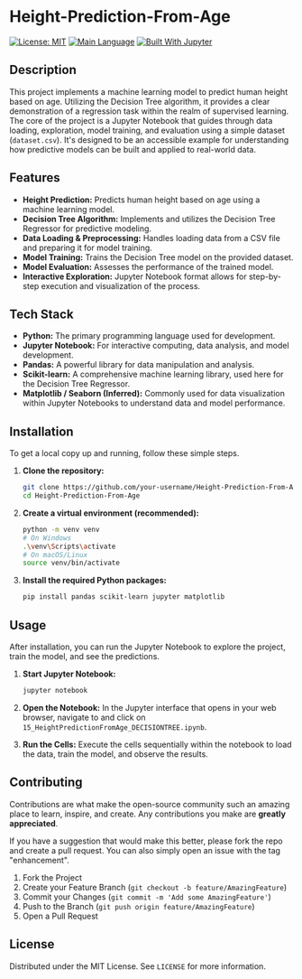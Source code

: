 # Height-Prediction-From-Age

[![License: MIT](https://img.shields.io/badge/License-MIT-yellow.svg)](https://opensource.org/licenses/MIT)
[![Main Language](https://img.shields.io/badge/language-Python-blue.svg)](https://www.python.org/)
[![Built With Jupyter](https://img.shields.io/badge/Built%20With-Jupyter-orange.svg)](https://jupyter.org/)

## Description

This project implements a machine learning model to predict human height based on age. Utilizing the Decision Tree algorithm, it provides a clear demonstration of a regression task within the realm of supervised learning. The core of the project is a Jupyter Notebook that guides through data loading, exploration, model training, and evaluation using a simple dataset (`dataset.csv`). It's designed to be an accessible example for understanding how predictive models can be built and applied to real-world data.

## Features

*   **Height Prediction:** Predicts human height based on age using a machine learning model.
*   **Decision Tree Algorithm:** Implements and utilizes the Decision Tree Regressor for predictive modeling.
*   **Data Loading & Preprocessing:** Handles loading data from a CSV file and preparing it for model training.
*   **Model Training:** Trains the Decision Tree model on the provided dataset.
*   **Model Evaluation:** Assesses the performance of the trained model.
*   **Interactive Exploration:** Jupyter Notebook format allows for step-by-step execution and visualization of the process.

## Tech Stack

*   **Python:** The primary programming language used for development.
*   **Jupyter Notebook:** For interactive computing, data analysis, and model development.
*   **Pandas:** A powerful library for data manipulation and analysis.
*   **Scikit-learn:** A comprehensive machine learning library, used here for the Decision Tree Regressor.
*   **Matplotlib / Seaborn (Inferred):** Commonly used for data visualization within Jupyter Notebooks to understand data and model performance.

## Installation

To get a local copy up and running, follow these simple steps.

1.  **Clone the repository:**

    ```bash
    git clone https://github.com/your-username/Height-Prediction-From-Age.git
    cd Height-Prediction-From-Age
    ```

2.  **Create a virtual environment (recommended):**

    ```bash
    python -m venv venv
    # On Windows
    .\venv\Scripts\activate
    # On macOS/Linux
    source venv/bin/activate
    ```

3.  **Install the required Python packages:**

    ```bash
    pip install pandas scikit-learn jupyter matplotlib
    ```

## Usage

After installation, you can run the Jupyter Notebook to explore the project, train the model, and see the predictions.

1.  **Start Jupyter Notebook:**

    ```bash
    jupyter notebook
    ```

2.  **Open the Notebook:**
    In the Jupyter interface that opens in your web browser, navigate to and click on `15_HeightPredictionFromAge_DECISIONTREE.ipynb`.

3.  **Run the Cells:**
    Execute the cells sequentially within the notebook to load the data, train the model, and observe the results.

## Contributing

Contributions are what make the open-source community such an amazing place to learn, inspire, and create. Any contributions you make are **greatly appreciated**.

If you have a suggestion that would make this better, please fork the repo and create a pull request. You can also simply open an issue with the tag "enhancement".

1.  Fork the Project
2.  Create your Feature Branch (`git checkout -b feature/AmazingFeature`)
3.  Commit your Changes (`git commit -m 'Add some AmazingFeature'`)
4.  Push to the Branch (`git push origin feature/AmazingFeature`)
5.  Open a Pull Request

## License

Distributed under the MIT License. See `LICENSE` for more information.

